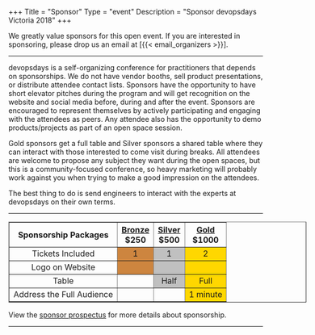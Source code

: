 +++
Title = "Sponsor"
Type = "event"
Description = "Sponsor devopsdays Victoria 2018"
+++

<style type="text/css">
    td {
        text-align: center;
    }

    .bronze {
        background-color: peru;
    }

    .silver {
        background-color: silver;
    }

    .gold {
        background-color: gold;
    }
</style>

We greatly value sponsors for this open event.  If you are interested in sponsoring, please drop us an email at [{{< email_organizers >}}].

<hr>

devopsdays is a self-organizing conference for practitioners that depends on sponsorships. We do not have vendor booths, sell product presentations, or distribute attendee contact lists. Sponsors have the opportunity to have short elevator pitches during the program and will get recognition on the website and social media before, during and after the event. Sponsors are encouraged to represent themselves by actively participating and engaging with the attendees as peers. Any attendee also has the opportunity to demo products/projects as part of an open space session.
<p>
Gold sponsors get a full table and Silver sponsors a shared table where they can interact with those interested to come visit during breaks. All attendees are welcome to propose any subject they want during the open spaces, but this is a community-focused conference, so heavy marketing will probably work against you when trying to make a good impression on the attendees.
<p>
The best thing to do is send engineers to interact with the experts at devopsdays on their own terms.
<p>

<hr/>

<div style="width:590px">
<table border=1 cellspacing=1>
  <tr>
    <th><strong>Sponsorship Packages</strong></th>
    <th><center><b><u>Bronze</u><br />$250</center></b></th>
    <th><center><b><u>Silver</u><br />$500</center></b></th>
    <th><center><b><u>Gold</u><br />$1000</center></b></th>
  </tr>
  <tr>
    <td>Tickets Included</td>
    <td class="bronze">1</td>
    <td class="silver">1</td>
    <td class="gold">2</td>
  </tr>
  <tr>
    <td>Logo on Website</td>
    <td class="bronze">&nbsp;</td>
    <td class="silver">&nbsp;</td>
    <td class="gold">&nbsp;</td>
  </tr>
  <tr>
    <td>Table</td>
    <td>&nbsp;</td>
    <td class="silver">Half</td>
    <td class="gold">Full</td>
  </tr>
  <tr>
    <td>Address the Full Audience</td>
    <td>&nbsp;</td>
    <td>&nbsp;</td>
    <td class="gold">1 minute</td>
  </tr>
</table>
</div>

<p>
View the <a href="../SponsorDevOpsDays2018.pdf">sponsor prospectus</a> for more details about sponsorship.

<hr/>
